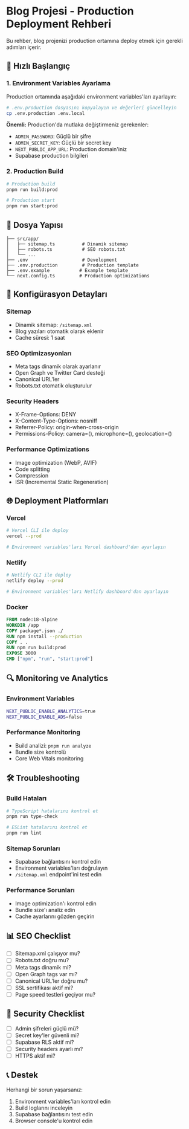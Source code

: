 # Blog Projesi - Production Deployment Rehberi

Bu rehber, blog projenizi production ortamına deploy etmek için gerekli adımları içerir.

## 🚀 Hızlı Başlangıç

### 1. Environment Variables Ayarlama

Production ortamında aşağıdaki environment variables'ları ayarlayın:

```bash
# .env.production dosyasını kopyalayın ve değerleri güncelleyin
cp .env.production .env.local
```

**Önemli:** Production'da mutlaka değiştirmeniz gerekenler:
- `ADMIN_PASSWORD`: Güçlü bir şifre
- `ADMIN_SECRET_KEY`: Güçlü bir secret key
- `NEXT_PUBLIC_APP_URL`: Production domain'iniz
- Supabase production bilgileri

### 2. Production Build

```bash
# Production build
pnpm run build:prod

# Production start
pnpm run start:prod
```

## 📁 Dosya Yapısı

```
├── src/app/
│   ├── sitemap.ts          # Dinamik sitemap
│   ├── robots.ts           # SEO robots.txt
│   └── ...
├── .env                    # Development
├── .env.production         # Production template
├── .env.example           # Example template
└── next.config.ts         # Production optimizations
```

## 🔧 Konfigürasyon Detayları

### Sitemap
- Dinamik sitemap: `/sitemap.xml`
- Blog yazıları otomatik olarak eklenir
- Cache süresi: 1 saat

### SEO Optimizasyonları
- Meta tags dinamik olarak ayarlanır
- Open Graph ve Twitter Card desteği
- Canonical URL'ler
- Robots.txt otomatik oluşturulur

### Security Headers
- X-Frame-Options: DENY
- X-Content-Type-Options: nosniff
- Referrer-Policy: origin-when-cross-origin
- Permissions-Policy: camera=(), microphone=(), geolocation=()

### Performance Optimizations
- Image optimization (WebP, AVIF)
- Code splitting
- Compression
- ISR (Incremental Static Regeneration)

## 🌐 Deployment Platformları

### Vercel
```bash
# Vercel CLI ile deploy
vercel --prod

# Environment variables'ları Vercel dashboard'dan ayarlayın
```

### Netlify
```bash
# Netlify CLI ile deploy
netlify deploy --prod

# Environment variables'ları Netlify dashboard'dan ayarlayın
```

### Docker
```dockerfile
FROM node:18-alpine
WORKDIR /app
COPY package*.json ./
RUN npm install --production
COPY . .
RUN npm run build:prod
EXPOSE 3000
CMD ["npm", "run", "start:prod"]
```

## 🔍 Monitoring ve Analytics

### Environment Variables
```bash
NEXT_PUBLIC_ENABLE_ANALYTICS=true
NEXT_PUBLIC_ENABLE_ADS=false
```

### Performance Monitoring
- Build analizi: `pnpm run analyze`
- Bundle size kontrolü
- Core Web Vitals monitoring

## 🛠️ Troubleshooting

### Build Hataları
```bash
# TypeScript hatalarını kontrol et
pnpm run type-check

# ESLint hatalarını kontrol et
pnpm run lint
```

### Sitemap Sorunları
- Supabase bağlantısını kontrol edin
- Environment variables'ları doğrulayın
- `/sitemap.xml` endpoint'ini test edin

### Performance Sorunları
- Image optimization'ı kontrol edin
- Bundle size'ı analiz edin
- Cache ayarlarını gözden geçirin

## 📊 SEO Checklist

- [ ] Sitemap.xml çalışıyor mu?
- [ ] Robots.txt doğru mu?
- [ ] Meta tags dinamik mi?
- [ ] Open Graph tags var mı?
- [ ] Canonical URL'ler doğru mu?
- [ ] SSL sertifikası aktif mi?
- [ ] Page speed testleri geçiyor mu?

## 🔐 Security Checklist

- [ ] Admin şifreleri güçlü mü?
- [ ] Secret key'ler güvenli mi?
- [ ] Supabase RLS aktif mi?
- [ ] Security headers ayarlı mı?
- [ ] HTTPS aktif mi?

## 📞 Destek

Herhangi bir sorun yaşarsanız:
1. Environment variables'ları kontrol edin
2. Build loglarını inceleyin
3. Supabase bağlantısını test edin
4. Browser console'u kontrol edin



